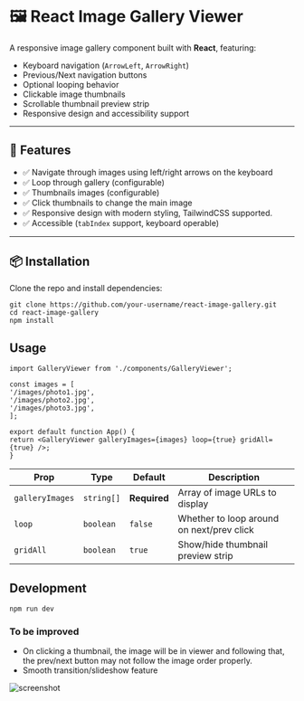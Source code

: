 # 🖼️ React Image Gallery Viewer

A responsive image gallery component built with **React**, featuring:

- Keyboard navigation (`ArrowLeft`, `ArrowRight`)
- Previous/Next navigation buttons
- Optional looping behavior
- Clickable image thumbnails
- Scrollable thumbnail preview strip
- Responsive design and accessibility support

---

## 🚀 Features

- ✅ Navigate through images using left/right arrows on the keyboard
- ✅ Loop through gallery (configurable)
- ✅ Thumbnails images (configurable)
- ✅ Click thumbnails to change the main image
- ✅ Responsive design with modern styling, TailwindCSS supported.
- ✅ Accessible (`tabIndex` support, keyboard operable)

---

## 📦 Installation

Clone the repo and install dependencies:

```
git clone https://github.com/your-username/react-image-gallery.git
cd react-image-gallery
npm install
```

## Usage

```
import GalleryViewer from './components/GalleryViewer';

const images = [
'/images/photo1.jpg',
'/images/photo2.jpg',
'/images/photo3.jpg',
];

export default function App() {
return <GalleryViewer galleryImages={images} loop={true} gridAll={true} />;
}
```

| Prop            | Type       | Default      | Description                               |
| --------------- | ---------- | ------------ | ----------------------------------------- |
| `galleryImages` | `string[]` | **Required** | Array of image URLs to display            |
| `loop`          | `boolean`  | `false`      | Whether to loop around on next/prev click |
| `gridAll`       | `boolean`  | `true`       | Show/hide thumbnail preview strip         |

## Development

`npm run dev`

### To be improved

- On clicking a thumbnail, the image will be in viewer and following that, the prev/next button may not follow the image order properly.
- Smooth transition/slideshow feature

![screenshot](screenshot/image-gallery.png)
